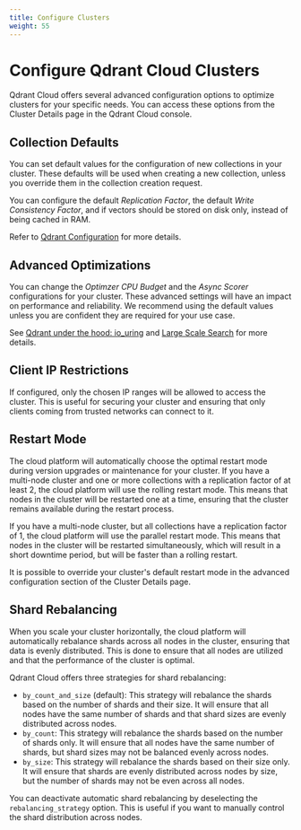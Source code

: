 ```yaml
---
title: Configure Clusters
weight: 55
---
```


# Configure Qdrant Cloud Clusters

Qdrant Cloud offers several advanced configuration options to optimize clusters for your specific needs. You can access these options from the Cluster Details page in the Qdrant Cloud console.

## Collection Defaults

You can set default values for the configuration of new collections in your cluster. These defaults will be used when creating a new collection, unless you override them in the collection creation request.

You can configure the default *Replication Factor*, the default *Write Consistency Factor*, and if vectors should be stored on disk only, instead of being cached in RAM.

Refer to [Qdrant Configuration](/documentation/guides/configuration/#configuration-options) for more details.

## Advanced Optimizations

You can change the *Optimzer CPU Budget* and the *Async Scorer* configurations for your cluster. These advanced settings will have an impact on performance and reliability. We recommend using the default values unless you are confident they are required for your use case.

See [Qdrant under the hood: io_uring](/articles/io_uring/#and-what-about-qdrant) and [Large Scale Search](/documentation/database-tutorials/large-scale-search/) for more details.

## Client IP Restrictions

If configured, only the chosen IP ranges will be allowed to access the cluster. This is useful for securing your cluster and ensuring that only clients coming from trusted networks can connect to it.

## Restart Mode

The cloud platform will automatically choose the optimal restart mode during version upgrades or maintenance for your cluster. If you have a multi-node cluster and one or more collections with a replication factor of at least 2, the cloud platform will use the rolling restart mode. This means that nodes in the cluster will be restarted one at a time, ensuring that the cluster remains available during the restart process.

If you have a multi-node cluster, but all collections have a replication factor of 1, the cloud platform will use the parallel restart mode. This means that nodes in the cluster will be restarted simultaneously, which will result in a short downtime period, but will be faster than a rolling restart.

It is possible to override your cluster's default restart mode in the advanced configuration section of the Cluster Details page.

## Shard Rebalancing

When you scale your cluster horizontally, the cloud platform will automatically rebalance shards across all nodes in the cluster, ensuring that data is evenly distributed. This is done to ensure that all nodes are utilized and that the performance of the cluster is optimal.

Qdrant Cloud offers three strategies for shard rebalancing:

* `by_count_and_size` (default): This strategy will rebalance the shards based on the number of shards and their size. It will ensure that all nodes have the same number of shards and that shard sizes are evenly distributed across nodes.
* `by_count`: This strategy will rebalance the shards based on the number of shards only. It will ensure that all nodes have the same number of shards, but shard sizes may not be balanced evenly across nodes.
* `by_size`: This strategy will rebalance the shards based on their size only. It will ensure that shards are evenly distributed across nodes by size, but the number of shards may not be even across all nodes.

You can deactivate automatic shard rebalancing by deselecting the `rebalancing_strategy` option. This is useful if you want to manually control the shard distribution across nodes.
